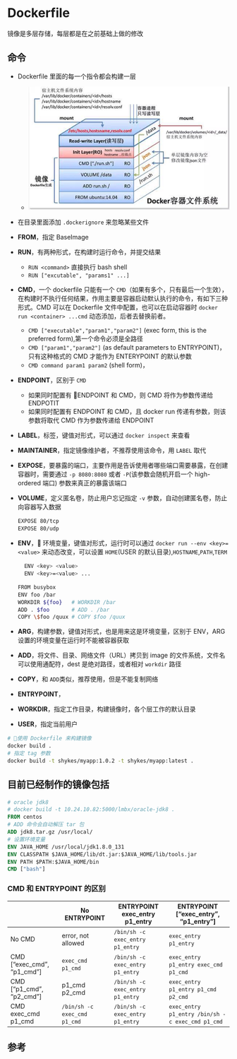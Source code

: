 # Dockerfile

镜像是多层存储，每层都是在之前基础上做的修改

## 命令

- Dockerfile 里面的每一个指令都会构建一层
  - ![docker 容器文件系统](./media/allen5.jpg)
- 在目录里面添加 `.dockerignore` 来忽略某些文件
- **FROM**，指定 BaseImage
- **RUN**，有两种形式，在构建时运行命令，并提交结果
  - `RUN <command>` 直接执行 bash shell
  - `RUN ["excutable", "params1" ...]`
- **CMD**，一个 dockerfile 只能有一个 `CMD`（如果有多个，只有最后一个生效），在构建时不执行任何结果，作用主要是容器启动默认执行的命令，有如下三种形式。CMD 可以在 Dockerfile 文件中配置，也可以在启动容器时 `docker run <container> ...cmd` 动态添加，后者去替换前者。
  - `CMD ["executable","param1","param2"]` (exec form, this is the preferred form),第一个命令必须是全路径
  - `CMD ["param1","param2"]` (as default parameters to ENTRYPOINT)，只有这种格式的 CMD 才能作为 ENTERYPOINT 的默认参数
  - `CMD command param1 param2` (shell form)，
- **ENDPOINT**，区别于 `CMD`
  - 如果同时配置有 ENDPOINT 和 CMD，则 CMD 将作为参数传递给 ENDPOTIT
  - 如果同时配置有 ENDPOINT 和 CMD，且 docker run 传递有参数，则该参数将取代 CMD 作为参数传递给 ENDPOINT
- **LABEL**，标签，键值对形式，可以通过 `docker inspect` 来查看
- **MAINTAINER**，指定镜像维护者，不推荐使用该命令，用 `LABEL` 取代
- **EXPOSE**，要暴露的端口，主要作用是告诉使用者哪些端口需要暴露，在创建容器时，需要通过 `-p 8080:8080` 或者 `-P`(该参数会随机开启一个 high-ordered 端口) 参数来真正的暴露该端口
- **VOLUME**，定义匿名卷，防止用户忘记指定 `-v` 参数，自动创建匿名卷，防止向容器写入数据

  ```bash
  EXPOSE 80/tcp
  EXPOSE 80/udp
  ```

- **ENV**， 环境变量，键值对形式，运行时可以通过 `docker run --env <key>=<value>` 来动态改变，可以设置 `HOME`(USER 的默认目录),`HOSTNAME`,`PATH`,`TERM`

  ```bash
    ENV <key> <value>
    ENV <key>=<value> ...
  ```

  ```bash
  FROM busybox
  ENV foo /bar
  WORKDIR ${foo}   # WORKDIR /bar
  ADD . $foo       # ADD . /bar
  COPY \$foo /quux # COPY $foo /quux
  ```

- **ARG**，构建参数，键值对形式，也是用来这是环境变量，区别于 ENV，ARG 设置的环境变量在运行时不能被容器获取
- **ADD**，将文件、目录、网络文件（URL）拷贝到 image 的文件系统，文件名可以使用通配符，dest 是绝对路径，或者相对 `workdir` 路径
- **COPY**，和 `ADD`类似，推荐使用，但是不能复制网络
- **ENTRYPOINT**，
- **WORKDIR**，指定工作目录，构建镜像时，各个层工作的默认目录
- **USER**，指定当前用户

```bash
# 使用 Dockerfile 来构建镜像
docker build .
# 指定 tag 参数
docker build -t shykes/myapp:1.0.2 -t shykes/myapp:latest .
```

## 目前已经制作的镜像包括

```Dockerfile
# oracle jdk8
# docker build -t 10.24.10.82:5000/lmbx/oracle-jdk8 .
FROM centos
# ADD 命令会自动解压 tar 包
ADD jdk8.tar.gz /usr/local/
# 设置环境变量
ENV JAVA_HOME /usr/local/jdk1.8.0_131
ENV CLASSPATH $JAVA_HOME/lib/dt.jar:$JAVA_HOME/lib/tools.jar
ENV PATH $PATH:$JAVA_HOME/bin
CMD ["bash"]
```

### CMD 和 ENTRYPOINT 的区别

|                            | No ENTRYPOINT                | ENTRYPOINT exec_entry p1_entry   | ENTRYPOINT [“exec_entry”, “p1_entry”]            |
| -------------------------- | ---------------------------- | -------------------------------- | ------------------------------------------------ |
| No CMD                     | error, not allowed           | `/bin/sh -c exec_entry p1_entry` | `exec_entry p1_entry`                            |
| CMD [“exec_cmd”, “p1_cmd”] | `exec_cmd p1_cmd`            | `/bin/sh -c exec_entry p1_entry` | `exec_entry p1_entry exec_cmd p1_cmd`            |
| CMD [“p1_cmd”, “p2_cmd”]   | p1_cmd p2_cmd                | `/bin/sh -c exec_entry p1_entry` | `exec_entry p1_entry p1_cmd p2_cmd`              |
| CMD exec_cmd p1_cmd        | `/bin/sh -c exec_cmd p1_cmd` | `/bin/sh -c exec_entry p1_entry` | `exec_entry p1_entry /bin/sh -c exec_cmd p1_cmd` |

## 参考

[](https://docs.docker.com/engine/reference/builder/#usage)
